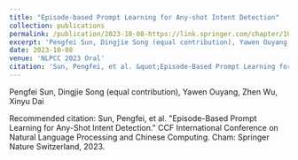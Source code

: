 ```yaml
---
title: "Episode-based Prompt Learning for Any-shot Intent Detection"
collection: publications
permalink: /publication/2023-10-08-https://link.springer.com/chapter/10.1007/978-3-031-44693-1_3
excerpt: 'Pengfei Sun, Dingjie Song (equal contribution), Yawen Ouyang, Zhen Wu, Xinyu Dai'
date: 2023-10-08
venue: 'NLPCC 2023 Oral'
citation: 'Sun, Pengfei, et al. &quot;Episode-Based Prompt Learning for Any-Shot Intent Detection.&quot; CCF International Conference on Natural Language Processing and Chinese Computing. Cham: Springer Nature Switzerland, 2023.'
---
```

Pengfei Sun, Dingjie Song (equal contribution), Yawen Ouyang, Zhen Wu, Xinyu Dai

Recommended citation: Sun, Pengfei, et al. "Episode-Based Prompt Learning for Any-Shot Intent Detection." CCF International Conference on Natural Language Processing and Chinese Computing. Cham: Springer Nature Switzerland, 2023.